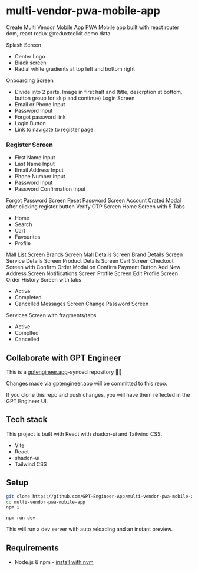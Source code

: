 # multi-vendor-pwa-mobile-app

Create Multi Vendor Mobile App PWA Mobile app built with
react router dom, react redux @reduxtoolkit demo data

Splash Screen
- Center Logo
- Black screen 
- Radial white gradients at top left and bottom right

Onboarding Screen
- Divide into 2 parts, Image in first half and (title, descrption at bottom, button group for skip and continue)
Login Screen 
- Email or Phone Input
- Password Input
- Forgot password link 
- Login Button
- Link to navigate to register page

### Register Screen
- First Name Input
- Last Name Input
- Email Address Input
- Phone Number Input
- Password Input
- Password Confirmation Input

Forgot Password Screen 
Reset Password Screen 
Account Crated Modal after clicking register button
Verify OTP Screen 
Home Screen with 5 Tabs
- Home 
- Search 
- Cart 
- Favourites
- Profile 

Mall List Screen 
Brands Screen 
Mall Details Screen
Brand Details Screen 
Service Details Screen
Product Details Screen
Cart Screen
Checkout Screen with Confirm Order Modal on Confirm Payment Button
Add New Address Screen
Notifications Screen
Profile Screen
Edit Profile Screen 
Order History Screen with tabs
- Active
- Completed
- Cancelled
Messages Screen
Change Password Screen

Services Screen with fragments/tabs
- Active
- Complted
- Cancelled

## Collaborate with GPT Engineer

This is a [gptengineer.app](https://gptengineer.app)-synced repository 🌟🤖

Changes made via gptengineer.app will be committed to this repo.

If you clone this repo and push changes, you will have them reflected in the GPT Engineer UI.

## Tech stack

This project is built with React with shadcn-ui and Tailwind CSS.

- Vite
- React
- shadcn-ui
- Tailwind CSS

## Setup

```sh
git clone https://github.com/GPT-Engineer-App/multi-vendor-pwa-mobile-app.git
cd multi-vendor-pwa-mobile-app
npm i
```

```sh
npm run dev
```

This will run a dev server with auto reloading and an instant preview.

## Requirements

- Node.js & npm - [install with nvm](https://github.com/nvm-sh/nvm#installing-and-updating)
